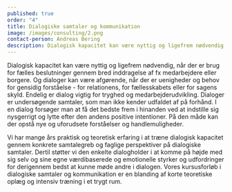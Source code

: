 ```yaml
---
published: true
order: "4"
title: Dialogiske samtaler og kommunikation
image: /images/consulting/2.png
contact-person: Andreas Bering
description: Dialogisk kapacitet kan være nyttig og ligefrem nødvendig, når der er brug for fælles beslutninger gennem bred inddragelse af fx medarbejdere eller borgere. Og dialoger kan være afgørende, når der er uenigheder og behov for gensidig forståelse - for relationens, for fællesskabets eller for sagens skyld. Endelig er dialog vigtig for tryghed og medarbejderudvikling.
---
```


Dialogisk kapacitet kan være nyttig og ligefrem nødvendig, når der er brug for fælles beslutninger gennem bred inddragelse af fx medarbejdere eller borgere. Og dialoger kan være afgørende, når der er uenigheder og behov for gensidig forståelse - for relationens, for fællesskabets eller for sagens skyld. Endelig er dialog vigtig for tryghed og medarbejderudvikling. Dialoger er undersøgende samtaler, som man ikke kender udfaldet af på forhånd. I en dialog forsøger man at få det bedste frem i hinanden ved at indstille sig nysgerrigt og lytte efter den andens positive intentioner. På den måde kan der opstå nye og uforudsete forståelser og handlemuligheder.

Vi har mange års praktisk og teoretisk erfaring i at træne dialogisk kapacitet gennem konkrete samtalegreb og faglige perspektiver på dialogiske samtaler. Dertil støtter vi den enkelte dialogholder i at komme på højde med sig selv og sine egne værdibaserede og emotionelle styrker og udfordringer for derigennem bedst at kunne møde andre i dialogen. Vores kursusforløb i dialogiske samtaler og kommunikation er en blanding af korte teoretiske oplæg og intensiv træning i et trygt rum. 